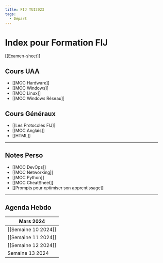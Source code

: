 ```yaml
---
title: FIJ TUI2023
tags:
  - Départ
---
```

# Index pour Formation FIJ
[[Examen-sheet]]
## Cours UAA
- [[MOC Hardware]]
- [[MOC Windows]]
- [[MOC Linux]]
- [[MOC Windows Réseau]]
## Cours Généraux
- [[Les Protocoles FIJ]]
- [[MOC Anglais]]
- [[HTML]]

---
## Notes Perso

- [[MOC DevOps]]
- [[MOC Networking]]
- [[MOC Python]]
- [[MOC CheatSheet]]
- [[Prompts pour optimiser son apprentissage]]

---
## Agenda Hebdo

| **Mars 2024**       |
| ------------------- |
| [[Semaine 10 2024]] |
| [[Semaine 11 2024]] |
| [[Semaine 12 2024]] |
| Semaine 13 2024     |
